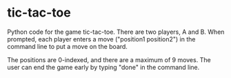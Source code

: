 # tic-tac-toe

Python code for the game tic-tac-toe. There are two players, A and B. When prompted, each player enters a move ("position1 position2") in the command line to put a move on the board. 

The positions are 0-indexed, and there are a maximum of 9 moves. The user can end the game early by typing "done" in the command line.
